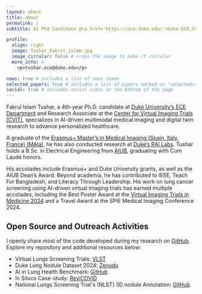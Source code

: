 ```yaml
---
layout: about
title: about
permalink: /
subtitle: AI Phd Candidate @<a href='https://ece.duke.edu/'>Duke-ECE,CVIT</a>| Medical Imaging, Synthetic Data & In Silico Trials| <a href='https://maiamaster.udg.edu/'>MAIa</a> Graduate

profile:
  align: right
  image: Tushar_Fakrul_islam.jpg
  image_circular: false # crops the image to make it circular
  more_info: >
    <p>tushar.ece@duke.edu</p>

news: true # includes a list of news items
selected_papers: true # includes a list of papers marked as "selected={true}"
social: true # includes social icons at the bottom of the page
---
```

Fakrul Islam Tushar, a 4th-year Ph.D. candidate at [Duke University’s ECE Department](https://ece.duke.edu/) and Research Associate at the [Center for Virtual Imaging Trials (CVIT)](https://cvit.duke.edu/), specializes in AI-driven multimodal medical imaging and digital twin research to advance personalized healthcare. 

A graduate of the [Erasmus+ Master’s in Medical Imaging (Spain, Italy, France) (MAIa)](https://maiamaster.udg.edu/), he has also conducted research at [Duke’s RAI Labs](https://rai.labs.duke.edu/). Tushar holds a B.Sc. in Electrical Engineering from [AIUB](https://www.aiub.edu/), graduating with Cum Laude honors. 

His accolades include Erasmus+ and Duke University grants, as well as the AIUB Dean’s Award. Beyond academia, he has contributed to IEEE, Teach For Bangladesh, and Literacy Through Leadership. His work on lung cancer screening using AI-driven virtual imaging trials has earned multiple accolades, including the Best Poster Award at the [Virtual Imaging Trials in Medicine 2024](https://vitm.io/) and a Travel Award at the SPIE Medical Imaging Conference 2024.

## Open Source and Outreach Activities
I openly share most of the code developed during my research on [GitHub](https://github.com/fitushar). Explore my repository and additional resources below:
* Virtual Lungs Screening Trials: [VLST](https://fitushar.github.io/VLST.github.io/)
* Duke Lung Nodule Dataset 2024: [Zenodo](https://zenodo.org/records/10782891)
* AI in Lung Health Benchmark: [GitHub](https://github.com/fitushar/AI-in-Lung-Health-Benchmarking-Detection-and-Diagnostic-Models-Across-Multiple-CT-Scan-Datasets)
* In Siloco Case-study: [ReviCOVID](https://fitushar.github.io/ReviCOVID.github.io/)
* National Lungs Screening Trial's (NLST) 3D nodule Annotation: [GitHub](https://github.com/fitushar/AI-in-Lung-Health-Benchmarking-Detection-and-Diagnostic-Models-Across-Multiple-CT-Scan-Datasets#nlst)
